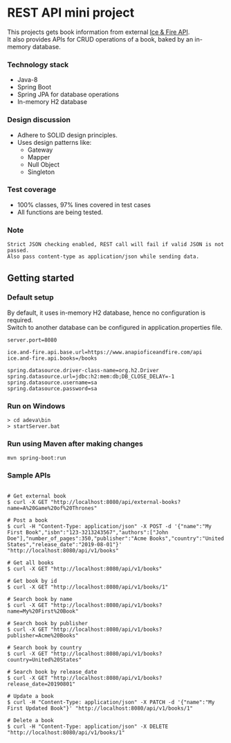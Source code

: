 # REST API mini project

This projects gets book information from external [Ice & Fire API](https://anapioficeandfire.com/Documentation#books).\
It also provides APIs for CRUD operations of a book, baked by an in-memory database.

### Technology stack
* Java-8
* Spring Boot
* Spring JPA for database operations
* In-memory H2 database

### Design discussion
* Adhere to SOLID design principles.
* Uses design patterns like:
    * Gateway
    * Mapper
    * Null Object
    * Singleton

### Test coverage
* 100% classes, 97% lines covered in test cases
* All functions are being tested.

### Note

```
Strict JSON checking enabled, REST call will fail if valid JSON is not passed.
Also pass content-type as application/json while sending data.
```

## Getting started

### Default setup

By default, it uses in-memory H2 database, hence no configuration is required.\
Switch to another database can be configured in application.properties file.

```console
server.port=8080

ice.and-fire.api.base.url=https://www.anapioficeandfire.com/api
ice.and-fire.api.books=/books

spring.datasource.driver-class-name=org.h2.Driver
spring.datasource.url=jdbc:h2:mem:db;DB_CLOSE_DELAY=-1
spring.datasource.username=sa
spring.datasource.password=sa

```

### Run on Windows

```console
> cd adeva\bin
> startServer.bat
```

### Run using Maven after making changes

```console
mvn spring-boot:run
```

### Sample APIs
```vim

# Get external book
$ curl -X GET "http://localhost:8080/api/external-books?name=A%20Game%20of%20Thrones"

# Post a book
$ curl -H "Content-Type: application/json" -X POST -d '{"name":"My First Book","isbn":"123-3213243567","authors":["John Doe"],"number_of_pages":350,"publisher":"Acme Books","country":"United States","release_date":"2019-08-01"}' "http://localhost:8080/api/v1/books"

# Get all books
$ curl -X GET "http://localhost:8080/api/v1/books"

# Get book by id
$ curl -X GET "http://localhost:8080/api/v1/books/1"

# Search book by name
$ curl -X GET "http://localhost:8080/api/v1/books?name=My%20First%20Book"

# Search book by publisher
$ curl -X GET "http://localhost:8080/api/v1/books?publisher=Acme%20Books"

# Search book by country
$ curl -X GET "http://localhost:8080/api/v1/books?country=United%20States"

# Search book by release_date
$ curl -X GET "http://localhost:8080/api/v1/books?release_date=20190801"

# Update a book
$ curl -H "Content-Type: application/json" -X PATCH -d '{"name":"My First Updated Book"}' "http://localhost:8080/api/v1/books/1"

# Delete a book
$ curl -H "Content-Type: application/json" -X DELETE "http://localhost:8080/api/v1/books/1"

```
